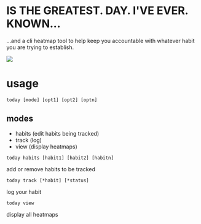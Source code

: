 # IS THE GREATEST. DAY. I'VE EVER. KNOWN...
...and a cli heatmap tool to help keep you accountable with whatever habit you are trying to establish.

![](https://i.pinimg.com/736x/7f/93/36/7f93360a1cf4d33ab9b3368822d805d7.jpg)

# usage
`today [mode] [opt1] [opt2] [optn]`
## modes
- habits (edit habits being tracked)
- track (log)
- view (display heatmaps)

`today habits [habit1] [habit2] [habitn]`

add or remove habits to be tracked

`today track [*habit] [*status]`

log your habit

`today view`

display all heatmaps

